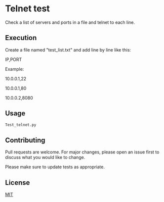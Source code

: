 # Telnet test

Check a list of servers and ports in a file and telnet to each line.

## Execution

Create a file named "test_list.txt" and add line by line like this:

IP,PORT

Example:

10.0.0.1,22

10.0.0.1,80

10.0.0.2,8080


## Usage

```python
Test_telnet.py
```


## Contributing
Pull requests are welcome. For major changes, please open an issue first to discuss what you would like to change.

Please make sure to update tests as appropriate.

## License
[MIT](https://choosealicense.com/licenses/mit/)